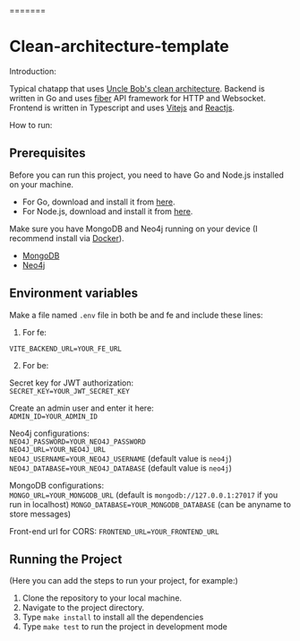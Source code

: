 =======
# Clean-architecture-template
Introduction:

Typical chatapp that uses [Uncle Bob's clean architecture](https://blog.cleancoder.com/uncle-bob/2012/08/13/the-clean-architecture.html). Backend is written in Go and uses [fiber](https://docs.gofiber.io/) API framework for HTTP and Websocket. Frontend is written in Typescript and uses [Vitejs](https://v4.vitejs.dev/guide/) and [Reactjs](https://react.dev/learn).

How to run:

## Prerequisites

Before you can run this project, you need to have Go and Node.js installed on your machine.

- For Go, download and install it from [here](https://golang.org/dl/).
- For Node.js, download and install it from [here](https://nodejs.org/en/download/).

Make sure you have MongoDB and Neo4j running on your device (I recommend install via [Docker](https://docs.docker.com/engine/install)).
- [MongoDB](https://www.mongodb.com/try/download/community)
- [Neo4j](https://neo4j.com/docs/operations-manual/current/installation/)

## Environment variables

Make a file named `.env` file in both be and fe and include these lines:
1. For fe:  

`VITE_BACKEND_URL=YOUR_FE_URL`

2. For be:  

Secret key for JWT authorization:  
`SECRET_KEY=YOUR_JWT_SECRET_KEY`  

Create an admin user and enter it here:  
`ADMIN_ID=YOUR_ADMIN_ID`

Neo4j configurations:  
`NEO4J_PASSWORD=YOUR_NEO4J_PASSWORD`  
`NEO4J_URL=YOUR_NEO4J_URL`  
`NEO4J_USERNAME=YOUR_NEO4J_USERNAME` (default value is `neo4j`)  
`NEO4J_DATABASE=YOUR_NEO4J_DATABASE` (default value is `neo4j`)  

MongoDB configurations:  
`MONGO_URL=YOUR_MONGODB_URL` (default is `mongodb://127.0.0.1:27017` if you run in localhost)
`MONGO_DATABASE=YOUR_MONGODB_DATABASE` (can be anyname to store messages)

Front-end url for CORS:
`FRONTEND_URL=YOUR_FRONTEND_URL`

## Running the Project

(Here you can add the steps to run your project, for example:)

1. Clone the repository to your local machine.
2. Navigate to the project directory.
3. Type `make install` to install all the dependencies
4. Type `make test` to run the project in development mode